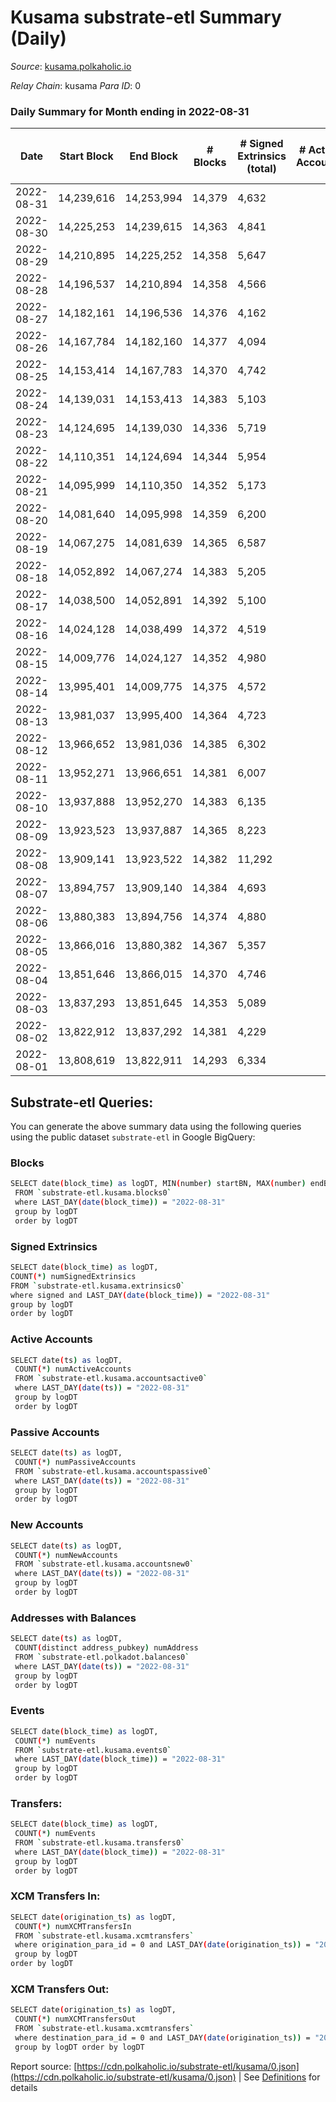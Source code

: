 # Kusama substrate-etl Summary (Daily)

_Source_: [kusama.polkaholic.io](https://kusama.polkaholic.io)

*Relay Chain*: kusama
*Para ID*: 0



### Daily Summary for Month ending in 2022-08-31


| Date | Start Block | End Block | # Blocks | # Signed Extrinsics (total) | # Active Accounts | # Passive | # New | # Addresses with Balances | # Events | # Transfers | # XCM Transfers In | # XCM Transfers Out | Issues | 
| ---- | ----------- | --------- | -------- | --------------------------- | ----------------- | --------- | ----- | ------------------------- | -------- | ----------- | ------------------ | ------------------- | ------ |
| 2022-08-31 | 14,239,616 | 14,253,994 | 14,379 | 4,632 |  |  |  | 266,043 | 724,451 | 1,459 ($3,660,216.19) | 139 ($153,008.99) | 169 ($148,296.21) |  |
| 2022-08-30 | 14,225,253 | 14,239,615 | 14,363 | 4,841 |  |  |  |  | 608,231 | 1,547 ($8,015,593.02) | 146 ($223,865.68) | 145 ($148,788.84) |  |
| 2022-08-29 | 14,210,895 | 14,225,252 | 14,358 | 5,647 |  |  |  |  | 635,599 | 1,940 ($2,803,521.80) | 158 ($348,494.10) | 152 ($193,264.28) |  |
| 2022-08-28 | 14,196,537 | 14,210,894 | 14,358 | 4,566 |  |  |  |  | 620,779 | 1,135 ($2,370,994.34) | 83 ($113,686.75) | 110 ($88,102.24) |  |
| 2022-08-27 | 14,182,161 | 14,196,536 | 14,376 | 4,162 |  |  |  |  | 618,334 | 1,146 ($11,742,486.34) | 124 ($321,521.29) | 132 ($419,468.64) |  |
| 2022-08-26 | 14,167,784 | 14,182,160 | 14,377 | 4,094 |  |  |  | 265,467 | 619,992 | 1,520 ($5,007,549.23) | 146 ($314,683.81) | 140 ($186,930.13) |  |
| 2022-08-25 | 14,153,414 | 14,167,783 | 14,370 | 4,742 |  |  |  | 265,360 | 612,992 | 1,361 ($3,881,513.19) | 114 ($654,030.00) | 136 ($359,224.98) |  |
| 2022-08-24 | 14,139,031 | 14,153,413 | 14,383 | 5,103 |  |  |  | 265,255 | 605,095 | 1,442 ($4,356,175.83) | 115 ($299,084.32) | 125 ($235,403.94) |  |
| 2022-08-23 | 14,124,695 | 14,139,030 | 14,336 | 5,719 |  |  |  | 265,146 | 604,412 | 1,505 ($5,640,925.34) | 147 ($170,848.40) | 155 ($289,042.04) |  |
| 2022-08-22 | 14,110,351 | 14,124,694 | 14,344 | 5,954 |  |  |  | 265,035 | 634,980 | 1,827 ($3,432,096.51) | 152 ($393,154.11) | 167 ($819,296.75) |  |
| 2022-08-21 | 14,095,999 | 14,110,350 | 14,352 | 5,173 |  |  |  |  | 646,457 | 1,428 ($1,966,901.68) | 182 ($325,648.17) | 221 ($561,189.29) |  |
| 2022-08-20 | 14,081,640 | 14,095,998 | 14,359 | 6,200 |  |  |  | 264,867 | 609,581 | 1,576 ($3,623,805.89) | 97 ($119,385.89) | 132 ($418,760.26) |  |
| 2022-08-19 | 14,067,275 | 14,081,639 | 14,365 | 6,587 |  |  |  |  | 599,389 | 1,829 ($13,567,483.16) | 174 ($462,594.91) | 238 ($719,015.44) |  |
| 2022-08-18 | 14,052,892 | 14,067,274 | 14,383 | 5,205 |  |  |  |  | 638,612 | 1,505 ($3,393,599.88) | 171 ($564,288.58) | 215 ($673,838.08) |  |
| 2022-08-17 | 14,038,500 | 14,052,891 | 14,392 | 5,100 |  |  |  |  | 592,986 | 1,492 ($2,737,163.86) | 147 ($566,221.08) | 169 ($356,711.03) |  |
| 2022-08-16 | 14,024,128 | 14,038,499 | 14,372 | 4,519 |  |  |  |  | 604,453 | 1,386 ($4,579,128.01) | 129 ($219,795.26) | 175 ($203,948.77) |  |
| 2022-08-15 | 14,009,776 | 14,024,127 | 14,352 | 4,980 |  |  |  |  | 597,364 | 1,432 ($3,588,762.43) | 167 ($302,491.31) | 152 ($209,391.23) |  |
| 2022-08-14 | 13,995,401 | 14,009,775 | 14,375 | 4,572 |  |  |  |  | 618,386 | 1,854 ($4,353,270.69) | 292 ($638,678.81) | 291 ($778,476.13) |  |
| 2022-08-13 | 13,981,037 | 13,995,400 | 14,364 | 4,723 |  |  |  |  | 589,072 | 1,474 ($2,514,369.12) | 147 ($227,757.84) | 224 ($489,516.62) |  |
| 2022-08-12 | 13,966,652 | 13,981,036 | 14,385 | 6,302 |  |  |  |  | 611,399 | 2,011 ($3,476,124.95) | 146 ($183,402.54) | 316 ($335,618.37) |  |
| 2022-08-11 | 13,952,271 | 13,966,651 | 14,381 | 6,007 |  |  |  |  | 602,111 | 2,560 ($32,686,709.78) | 228 ($319,152.35) | 506 ($4,061,332.95) |  |
| 2022-08-10 | 13,937,888 | 13,952,270 | 14,383 | 6,135 |  |  |  | 263,537 | 603,191 | 2,564 ($24,415,335.85) | 196 ($4,123,646.68) | 462 ($584,931.56) |  |
| 2022-08-09 | 13,923,523 | 13,937,887 | 14,365 | 8,223 |  |  |  | 263,334 | 732,553 | 3,213 ($8,498,167.84) | 231 ($369,412.63) | 533 ($712,365.09) |  |
| 2022-08-08 | 13,909,141 | 13,923,522 | 14,382 | 11,292 |  |  |  | 263,049 | 805,415 | 71,988 ($130,528,281.32) | 388 ($2,843,688.67) | 1,023 ($10,562,218.88) |  |
| 2022-08-07 | 13,894,757 | 13,909,140 | 14,384 | 4,693 |  |  |  | 261,512 | 591,609 | 1,785 ($3,887,062.88) | 268 ($834,657.36) | 348 ($621,361.74) |  |
| 2022-08-06 | 13,880,383 | 13,894,756 | 14,374 | 4,880 |  |  |  | 261,395 | 595,919 | 1,252 ($4,038,994.50) | 266 ($794,023.23) | 244 ($883,833.28) |  |
| 2022-08-05 | 13,866,016 | 13,880,382 | 14,367 | 5,357 |  |  |  | 261,318 | 639,140 | 1,838 ($4,270,032.53) | 218 ($243,497.23) | 120 ($347,774.67) |  |
| 2022-08-04 | 13,851,646 | 13,866,015 | 14,370 | 4,746 |  |  |  | 261,236 | 571,838 | 1,145 ($2,738,778.70) | 289 ($207,001.23) | 129 ($209,024.15) |  |
| 2022-08-03 | 13,837,293 | 13,851,645 | 14,353 | 5,089 |  |  |  |  | 580,096 | 1,207 ($3,023,065.40) | 235 ($70,063.88) | 99 ($137,852.38) |  |
| 2022-08-02 | 13,822,912 | 13,837,292 | 14,381 | 4,229 |  |  |  | 261,179 | 573,226 | 1,129 ($6,266,205.99) | 226 ($273,585.96) | 148 ($404,342.67) |  |
| 2022-08-01 | 13,808,619 | 13,822,911 | 14,293 | 6,334 |  |  |  |  | 649,978 | 1,148 ($1,910,937.23) | 189 ($322,314.59) | 136 ($154,255.52) |  |

## Substrate-etl Queries:
You can generate the above summary data using the following queries using the public dataset `substrate-etl` in Google BigQuery:

### Blocks
```bash
SELECT date(block_time) as logDT, MIN(number) startBN, MAX(number) endBN, COUNT(*) numBlocks 
 FROM `substrate-etl.kusama.blocks0`  
 where LAST_DAY(date(block_time)) = "2022-08-31" 
 group by logDT 
 order by logDT
```

### Signed Extrinsics
```bash
SELECT date(block_time) as logDT, 
COUNT(*) numSignedExtrinsics 
FROM `substrate-etl.kusama.extrinsics0`  
where signed and LAST_DAY(date(block_time)) = "2022-08-31" 
group by logDT 
order by logDT
```

### Active Accounts
```bash
SELECT date(ts) as logDT, 
 COUNT(*) numActiveAccounts 
 FROM `substrate-etl.kusama.accountsactive0` 
 where LAST_DAY(date(ts)) = "2022-08-31" 
 group by logDT 
 order by logDT
```

### Passive Accounts
```bash
SELECT date(ts) as logDT, 
 COUNT(*) numPassiveAccounts 
 FROM `substrate-etl.kusama.accountspassive0` 
 where LAST_DAY(date(ts)) = "2022-08-31" 
 group by logDT 
 order by logDT
```

### New Accounts
```bash
SELECT date(ts) as logDT, 
 COUNT(*) numNewAccounts 
 FROM `substrate-etl.kusama.accountsnew0` 
 where LAST_DAY(date(ts)) = "2022-08-31" 
 group by logDT
 order by logDT
```

### Addresses with Balances
```bash
SELECT date(ts) as logDT,
 COUNT(distinct address_pubkey) numAddress 
 FROM `substrate-etl.polkadot.balances0` 
 where LAST_DAY(date(ts)) = "2022-08-31" 
 group by logDT 
 order by logDT
```

### Events
```bash
SELECT date(block_time) as logDT, 
 COUNT(*) numEvents 
 FROM `substrate-etl.kusama.events0` 
 where LAST_DAY(date(block_time)) = "2022-08-31" 
 group by logDT 
 order by logDT
```

### Transfers:
```bash
SELECT date(block_time) as logDT, 
 COUNT(*) numEvents 
 FROM `substrate-etl.kusama.transfers0` 
 where LAST_DAY(date(block_time)) = "2022-08-31" 
 group by logDT 
 order by logDT
```

### XCM Transfers In:
```bash
SELECT date(origination_ts) as logDT, 
 COUNT(*) numXCMTransfersIn 
 FROM `substrate-etl.kusama.xcmtransfers` 
 where origination_para_id = 0 and LAST_DAY(date(origination_ts)) = "2022-08-31" 
 group by logDT 
order by logDT
```

### XCM Transfers Out:
```bash
SELECT date(origination_ts) as logDT, 
 COUNT(*) numXCMTransfersOut 
 FROM `substrate-etl.kusama.xcmtransfers` 
 where destination_para_id = 0 and LAST_DAY(date(origination_ts)) = "2022-08-31" 
 group by logDT order by logDT
```


Report source: [https://cdn.polkaholic.io/substrate-etl/kusama/0.json](https://cdn.polkaholic.io/substrate-etl/kusama/0.json) | See [Definitions](/DEFINITIONS.md) for details
